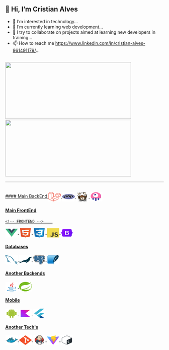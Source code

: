 ## 👋 Hi, I’m Cristian Alves
- 👀 I’m interested in technology...
- 🌱 I’m currently learning web development...
- 💞️ I try to collaborate on projects aimed at learning new developers in training...
- 📫 How to reach me https://www.linkedin.com/in/cristian-alves-961491179/...
  ##
<div>
  <a href="https://github.com/krittz">
  <img width="400px" height="180em" src="https://github-readme-stats.vercel.app/api?username=krittz&show_icons=true&theme=dracula&include_all_commits=true&count_private=true"/>
  <img width="400px" height="180em" src="https://github-readme-stats.vercel.app/api/top-langs/?username=krittz&layout=compact&langs_count=7&theme=dracula"/>
</div>
   <hr>
  <div style="display: inline_block"><br>
  #### Main BackEnd 
  <!-- BACKEND PHP -->
  <img align="center" alt="Laravel" height="30" width="40" src="https://github.com/devicons/devicon/blob/master/icons/laravel/laravel-original.svg">  
  <img align="center" alt="PHP" height="30" width="40" src="https://github.com/devicons/devicon/blob/master/icons/php/php-original.svg">
  <img align="center" alt="Composer" height="30" width="40" src="https://github.com/devicons/devicon/blob/master/icons/composer/composer-original.svg">
  <img align="center" alt="LiveWire" height="30" width="40" src="https://github.com/devicons/devicon/blob/master/icons/livewire/livewire-original.svg">  
  
  #### Main FrontEnd
    <!-- FRONTEND -->    
  
  <img align="center" alt="VueJS" height="30" width="40" src="https://github.com/devicons/devicon/blob/master/icons/vuejs/vuejs-original.svg">  
  <img align="center" alt="HTML5" height="30" width="40" src="https://github.com/devicons/devicon/blob/master/icons/html5/html5-original.svg">  
  <img align="center" alt="CSS3" height="30" width="40" src="https://github.com/devicons/devicon/blob/master/icons/css3/css3-original.svg">
  <img align="center" alt="JS" height="30" width="40" src="https://github.com/devicons/devicon/blob/master/icons/javascript/javascript-original.svg">  
  <img align="center" alt="Bootstrap" height="30" width="40" src="https://github.com/devicons/devicon/blob/master/icons/bootstrap/bootstrap-original.svg">

  #### Databases
<!-- DATABASES -->
  <img align="center" alt="MySQL" height="30" width="40" src="https://github.com/devicons/devicon/blob/master/icons/mysql/mysql-original.svg">
  <img align="center" alt="MariaDB" height="30" width="40" src="https://github.com/devicons/devicon/blob/master/icons/mariadb/mariadb-original.svg">
  <img align="center" alt="PostgreSQL" height="30" width="40" src="https://github.com/devicons/devicon/blob/master/icons/postgresql/postgresql-original.svg">
  <img align="center" alt="SQLite" height="30" width="40" src="https://github.com/devicons/devicon/blob/master/icons/sqlite/sqlite-original.svg">

  #### Another Backends
<!-- ANOTHER BACKENDS -->
  <img align="center" alt="Java" height="30" width="40" src="https://github.com/devicons/devicon/blob/master/icons/java/java-original.svg">  
  <img align="center" alt="Spring" height="30" width="40" src="https://github.com/devicons/devicon/blob/master/icons/spring/spring-original.svg">  

 #### Mobile
  <!-- MOBILE -->
  <img align="center" alt="Android" height="30" width="40" src="https://github.com/devicons/devicon/blob/master/icons/android/android-original.svg">  
  <img align="center" alt="Kotlin" height="30" width="40" src="https://github.com/devicons/devicon/blob/master/icons/kotlin/kotlin-original.svg">  
  <img align="center" alt="Flutter" height="30" width="40" src="https://github.com/devicons/devicon/blob/master/icons/flutter/flutter-original.svg">  

  #### Another Tech's
<!-- ANOTHER FRAMEWORKS -->
  <img align="center" alt="Docker" height="30" width="40" src="https://github.com/devicons/devicon/blob/master/icons/docker/docker-original.svg"> 
  <img align="center" alt="GIT" height="30" width="40" src="https://github.com/devicons/devicon/blob/master/icons/git/git-original.svg">
  <img align="center" alt="Jenkins" height="30" width="40" src="https://github.com/devicons/devicon/blob/master/icons/jenkins/jenkins-original.svg">
  <img align="center" alt="Vite JS" height="30" width="40" src="https://github.com/devicons/devicon/blob/master/icons/vitejs/vitejs-original.svg">
  <img align="center" alt="Bash" height="30" width="40" src="https://github.com/devicons/devicon/blob/master/icons/bash/bash-original.svg">  
 
</div>

  

